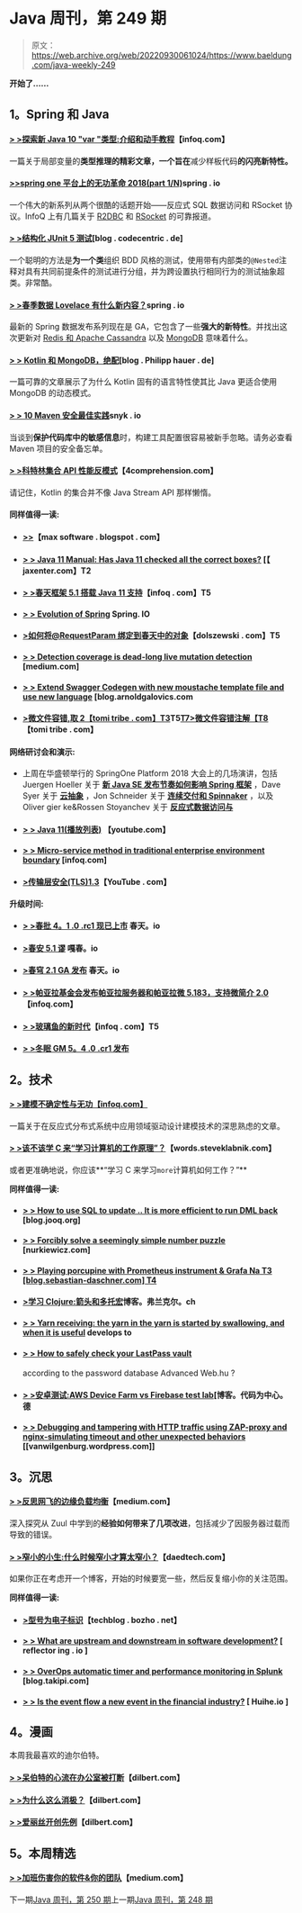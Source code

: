 # Java 周刊，第 249 期

> 原文：<https://web.archive.org/web/20220930061024/https://www.baeldung.com/java-weekly-249>

**开始了……**

## **1。Spring 和 Java**

#### [**> >探索新 Java 10 "var "类型:介绍和动手教程**](https://web.archive.org/web/20220707143819/https://www.infoq.com/articles/java-10-var-type)【infoq.com】

一篇关于局部变量的**类型推理的精彩文章，一个旨在**减少样板代码**的闪亮新特性。**

#### [**>>spring one 平台上的无功革命 2018(part 1/N)**](https://web.archive.org/web/20220707143819/https://spring.io/blog/2018/09/27/the-reactive-revolution-at-springone-platform-2018-part-1-n)spring . io

一个伟大的新系列从两个很酷的话题开始——反应式 SQL 数据访问和 RSocket 协议。InfoQ 上有几篇关于 [R2DBC](https://web.archive.org/web/20220707143819/https://www.infoq.com/news/2018/10/springone-r2dbc) 和 [RSocket](https://web.archive.org/web/20220707143819/https://www.infoq.com/news/2018/10/rsocket-facebook) 的可靠报道。

#### [**> >结构化 JUnit 5 测试**](https://web.archive.org/web/20220707143819/https://blog.codecentric.de/en/2018/09/structured-junit-5-testing/)[blog . codecentric . de]

一个聪明的方法是**为一个类**组织 BDD 风格的测试，使用带有内部类的`@Nested`注释对具有共同前提条件的测试进行分组，并为跨设置执行相同行为的测试抽象超类。非常酷。

#### [**> >春季数据 Lovelace 有什么新内容？**](https://web.archive.org/web/20220707143819/https://spring.io/blog/2018/09/27/what-s-new-in-spring-data-lovelace)spring . io

最新的 Spring 数据发布系列现在是 GA，它包含了一些**强大的新特性**。并找出这次更新对 [Redis 和 Apache Cassandra](https://web.archive.org/web/20220707143819/https://spring.io/blog/2018/09/26/what-s-new-in-spring-data-lovelace-for-redis-and-apache-cassandra) 以及 [MongoDB](https://web.archive.org/web/20220707143819/https://spring.io/blog/2018/09/27/what-s-new-in-spring-data-lovelace-for-mongodb) 意味着什么。

#### [**> > Kotlin 和 MongoDB，绝配**](https://web.archive.org/web/20220707143819/https://blog.philipphauer.de/kotlin-mongodb-perfect-match/)[blog . Philipp hauer . de]

一篇可靠的文章展示了为什么 Kotlin 固有的语言特性使其比 Java 更适合使用 MongoDB 的动态模式。

#### [**> > 10 Maven 安全最佳实践**](https://web.archive.org/web/20220707143819/https://snyk.io/blog/10-maven-security-best-practices)snyk . io

当谈到**保护代码库中的敏感信息**时，构建工具配置很容易被新手忽略。请务必查看 Maven 项目的安全备忘单。

#### [**> >科特林集合 API 性能反模式**](https://web.archive.org/web/20220707143819/https://4comprehension.com/kotlin-collections-api-performance-antipatterns/)【4comprehension.com】

请记住，Kotlin 的集合并不像 Java Stream API 那样懒惰。

#### **同样值得一读:**

*   #### [>>](https://web.archive.org/web/20220707143819/https://marxsoftware.blogspot.com/2018/09/a-tale-of-two-oracle-jdks.html)【max software . blogspot . com】

*   #### [> > Java 11 Manual: Has Java 11 checked all the correct boxes?](https://web.archive.org/web/20220707143819/https://jaxenter.com/manual-java-11-first-impression-part-2-150153.html) [【 jaxenter.com】T2

*   #### [**> >春天框架 5.1 搭载 Java 11 支持**](https://web.archive.org/web/20220707143819/https://www.infoq.com/news/2018/09/spring-51-java-11)【infoq . com】T5

*   #### [**> > Evolution of Spring**](https://web.archive.org/web/20220707143819/https://spring.io/blog/2018/10/02/the-evolution-of-spring-fu) Spring. IO

*   #### [**>如何将@RequestParam 绑定到春天中的对象**](https://web.archive.org/web/20220707143819/http://dolszewski.com/spring/how-to-bind-requestparam-to-object/)【dolszewski . com】T5

*   #### [**> > Detection coverage is dead-long live mutation detection**](https://web.archive.org/web/20220707143819/https://medium.com/appsflyer/tests-coverage-is-dead-long-live-mutation-testing-7fd61020330e) [medium.com]

*   #### [**> > Extend Swagger Codegen with new moustache template file and use new language**](https://web.archive.org/web/20220707143819/https://blog.arnoldgalovics.com/extending-swagger-codegen-with-new-mustache-template-files-using-a-new-language/) [blog.arnoldgalovics.com

*   #### [**>微文件容错,取 2【tomi tribe . com】T3**](https://web.archive.org/web/20220707143819/https://www.tomitribe.com/blog/microprofile-fault-tolerance-take-2/)T5[T7>微文件容错注解【T8](https://web.archive.org/web/20220707143819/https://www.tomitribe.com/blog/microprofile-fault-tolerance-annotations/)【tomi tribe . com】

#### **网络研讨会和演示:**

*   上周在华盛顿举行的 SpringOne Platform 2018 大会上的几场演讲，包括 Juergen Hoeller 关于 **[新 Java SE 发布节奏如何影响 Spring 框架](https://web.archive.org/web/20220707143819/https://www.youtube.com/watch?v=onZJ8beVEtI)** ，Dave Syer 关于 **[云抽象](https://web.archive.org/web/20220707143819/https://www.youtube.com/watch?v=icZaMdNExNU)** ，Jon Schneider 关于 **[连续交付和 Spinnaker](https://web.archive.org/web/20220707143819/https://www.youtube.com/watch?v=xcD4mWo_YHE)** ，以及 Oliver gier ke&Rossen Stoyanchev 关于 **[反应式数据访问与](https://web.archive.org/web/20220707143819/https://www.youtube.com/watch?v=E3s5f-JF8z4)**
*   #### [**> > Java 11(播放列表)**](https://web.archive.org/web/20220707143819/https://www.youtube.com/playlist?list=PLX8CzqL3ArzXyA_lJzaNmrFqpLOL4aCEz) 【youtube.com】

*   #### [**> > Micro-service method in traditional enterprise environment boundary**](https://web.archive.org/web/20220707143819/https://www.infoq.com/presentations/microservices-blueprint) [infoq.com]

*   #### [**>传输层安全(TLS)1.3**](https://web.archive.org/web/20220707143819/https://www.youtube.com/watch?v=g79M8A-wg-s)【YouTube . com】

**升级时间:**

*   #### [> >春批 4。1 .0 .rc1 现已上市](https://web.archive.org/web/20220707143819/https://spring.io/blog/2018/09/26/spring-batch-4-1-0-rc1-is-now-available) 春天。io

*   #### [**>春安 5.1 谬**](https://web.archive.org/web/20220707143819/https://spring.io/blog/2018/09/27/spring-security-5-1-goes-ga) 嘎春。io

*   #### [**>春穹 2.1 GA 发布**](https://web.archive.org/web/20220707143819/https://spring.io/blog/2018/10/02/spring-vault-2-1-ga-released) 春天。io

*   #### [**> >帕亚拉基金会发布帕亚拉服务器和帕亚拉微 5.183，支持微简介 2.0**](https://web.archive.org/web/20220707143819/https://www.infoq.com/news/2018/09/payara-releases-version-5.183) 【infoq.com】

*   #### [**> >玻璃鱼的新时代**](https://web.archive.org/web/20220707143819/https://www.infoq.com/news/2018/09/a-new-era-for-glassfish)【infoq . com】T5

*   #### [**> >冬眠 GM 5。4 .0 .cr1 发布**](https://web.archive.org/web/20220707143819/http://in.relation.to/2018/10/01/hibernate-ogm-5-4-CR1-released/)

## **2。技术**

#### [**> >建模不确定性与无功【infoq.com】**](https://web.archive.org/web/20220707143819/https://www.infoq.com/articles/modeling-uncertainty-reactive-ddd)

一篇关于在反应式分布式系统中应用领域驱动设计建模技术的深思熟虑的文章。

#### [**> >该不该学 C 来“学习计算机的工作原理”？**](https://web.archive.org/web/20220707143819/https://words.steveklabnik.com/should-you-learn-c-to-learn-how-the-computer-works)【words.steveklabnik.com】

或者更准确地说，你应该**“学习 C 来学习`more`计算机如何工作？”**

**同样值得一读:**

*   #### [**> > How to use SQL to update .. It is more efficient to run DML back**](https://web.archive.org/web/20220707143819/https://blog.jooq.org/2018/09/26/how-to-use-sql-update-returning-to-run-dml-more-efficiently/) [blog.jooq.org]

*   #### [**> > Forcibly solve a seemingly simple number puzzle**](https://web.archive.org/web/20220707143819/https://www.nurkiewicz.com/2018/09/brute-forcing-seemingly-simple-number.html) [nurkiewicz.com]

*   #### [**> > Playing porcupine with Prometheus instrument & Grafa Na** T3 [blog.sebastian-daschner.com] T4](https://web.archive.org/web/20220707143819/https://blog.sebastian-daschner.com/entries/porcupine-metrics-grafana)

*   #### [**>学习 Clojure:箭头和多托宏**](https://web.archive.org/web/20220707143819/https://blog.frankel.ch/learning-clojure/2/)博客。弗兰克尔。ch

*   #### [**> > Yarn receiving: the yarn in the yarn is started by swallowing, and when it is useful**](https://web.archive.org/web/20220707143819/https://dev.to/frosnerd/yarnception-starting-yarn-within-yarn-through-gulp-and-when-it-is-useful-og3) develops to

*   #### [**> > How to safely check your LastPass vault**](https://web.archive.org/web/20220707143819/https://advancedweb.hu/2018/10/02/lastpass_pwned_passwords/)

    according to the password database Advanced Web.hu ?
*   #### [**> >安卓测试:AWS Device Farm vs Firebase test lab**](https://web.archive.org/web/20220707143819/https://blog.codecentric.de/en/2018/10/android-testing-aws-device-farm-vs-firebase-testlab/)[博客。代码为中心。德

*   #### [**> > Debugging and tampering with HTTP traffic using ZAP-proxy and nginx-simulating timeout and other unexpected behaviors**](https://web.archive.org/web/20220707143819/https://vanwilgenburg.wordpress.com/2018/10/02/zap-proxy-and-nginx/) [[vanwilgenburg.wordpress.com]]

## **3。沉思**

#### [**> >反思网飞的边缘负载均衡**](https://web.archive.org/web/20220707143819/https://netflixtechblog.com/netflix-edge-load-balancing-695308b5548c)【medium.com】

深入探究从 Zuul 中学到的**经验如何带来了几项改进**，包括减少了因服务器过载而导致的错误。

#### [**> >窄小的小生:什么时候窄小才算太窄小？**](https://web.archive.org/web/20220707143819/https://daedtech.com/narrow-niche-when-is-narrow-too-narrow/)【daedtech.com】

如果你正在考虑开一个博客，开始的时候要宽一些，然后反复缩小你的关注范围。

**同样值得一读:**

*   #### [**>型号为电子标识**](https://web.archive.org/web/20220707143819/https://techblog.bozho.net/models-for-electronic-identification/)【techblog . bozho . net】

*   #### [**> > What are upstream and downstream in software development?**](https://web.archive.org/web/20220707143819/https://reflectoring.io/upstream-downstream/) [ reflector ing . io ]

*   #### [**> > OverOps automatic timer and performance monitoring in Splunk**](https://web.archive.org/web/20220707143819/https://blog.takipi.com/overops-automated-timers-and-performance-monitoring-in-splunk/) [blog.takipi.com]

*   #### [**> > Is the event flow a new event in the financial industry?**](https://web.archive.org/web/20220707143819/https://www.confluent.io/blog/event-streaming-new-big-thing-finance) [ Huihe.io ]

## **4。漫画**

本周我最喜欢的迪尔伯特。

#### [**> >呆伯特的心流在办公室被打断**](https://web.archive.org/web/20220707143819/http://dilbert.com/strip/2018-09-30)【dilbert.com】

#### [**> >为什么这么消极？**](https://web.archive.org/web/20220707143819/http://dilbert.com/strip/2018-09-28)【dilbert.com】

#### [**> >爱丽丝开创先例**](https://web.archive.org/web/20220707143819/http://dilbert.com/strip/2015-05-29)【dilbert.com】

## **5。本周精选**

#### [**> >加班伤害你的软件&你的团队**](https://web.archive.org/web/20220707143819/https://medium.com/@plainprogrammer/overtime-hurts-your-software-your-team-1c16c99e28aa)【medium.com】

下一期[Java 周刊，第 250 期](/web/20220707143819/https://www.baeldung.com/java-weekly-250)上一期[Java 周刊，第 248 期](/web/20220707143819/https://www.baeldung.com/java-weekly-248)